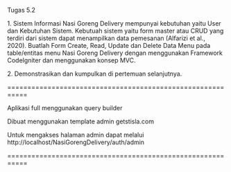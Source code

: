 <p>Tugas 5.2</p>
<p>1. Sistem Informasi Nasi Goreng Delivery mempunyai kebutuhan yaitu User dan
Kebutuhan Sistem. Kebutuah sistem yaitu form master atau CRUD yang terdiri dari
sistem dapat menampilkan data pemesanan (Alfarizi et al., 2020). Buatlah Form
Create, Read, Update dan Delete Data Menu pada table/entitas menu Nasi Goreng
Delivery dengan menggunakan Framework CodeIgniter dan menggunakan konsep
MVC.</p>
<p>2. Demonstrasikan dan kumpulkan di pertemuan selanjutnya.</p>
<p>===========================================================</p>
<p>Aplikasi full menggunakan query builder</p>
<p>Dibuat menggunakan template admin getstisla.com</p>
<p>Untuk mengakses halaman admin dapat melalui http://localhost/NasiGorengDelivery/auth/admin</p>
<p>===========================================================</p>